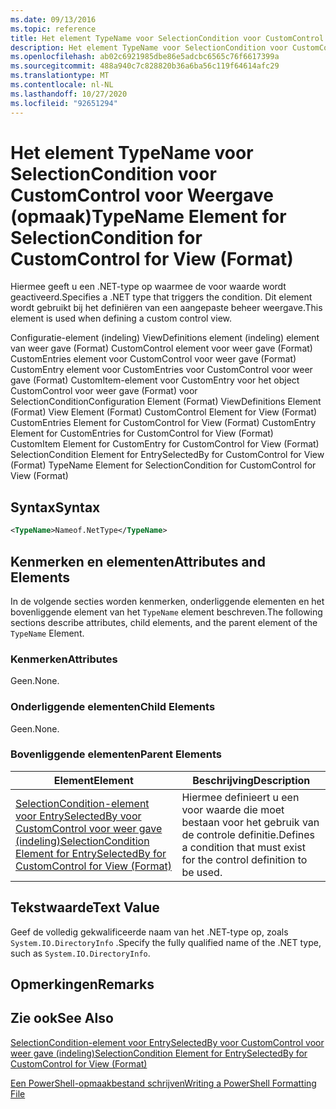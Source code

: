```yaml
---
ms.date: 09/13/2016
ms.topic: reference
title: Het element TypeName voor SelectionCondition voor CustomControl voor Weergave (opmaak)
description: Het element TypeName voor SelectionCondition voor CustomControl voor Weergave (opmaak)
ms.openlocfilehash: ab02c6921985dbe86e5adcbc6565c76f6617399a
ms.sourcegitcommit: 488a940c7c828820b36a6ba56c119f64614afc29
ms.translationtype: MT
ms.contentlocale: nl-NL
ms.lasthandoff: 10/27/2020
ms.locfileid: "92651294"
---
```

# <a name="typename-element-for-selectioncondition-for-customcontrol-for-view--format"></a><span data-ttu-id="d038e-103">Het element TypeName voor SelectionCondition voor CustomControl voor Weergave (opmaak)</span><span class="sxs-lookup"><span data-stu-id="d038e-103">TypeName Element for SelectionCondition for CustomControl for View  (Format)</span></span>

<span data-ttu-id="d038e-104">Hiermee geeft u een .NET-type op waarmee de voor waarde wordt geactiveerd.</span><span class="sxs-lookup"><span data-stu-id="d038e-104">Specifies a .NET type that triggers the condition.</span></span> <span data-ttu-id="d038e-105">Dit element wordt gebruikt bij het definiëren van een aangepaste beheer weergave.</span><span class="sxs-lookup"><span data-stu-id="d038e-105">This element is used when defining a custom control view.</span></span>

<span data-ttu-id="d038e-106">Configuratie-element (indeling) ViewDefinitions element (indeling) element van weer gave (Format) CustomControl element voor weer gave (Format) CustomEntries element voor CustomControl voor weer gave (Format) CustomEntry element voor CustomEntries voor CustomControl voor weer gave (Format) CustomItem-element voor CustomEntry voor het object CustomControl voor weer gave (Format) voor SelectionCondition</span><span class="sxs-lookup"><span data-stu-id="d038e-106">Configuration Element (Format) ViewDefinitions Element (Format) View Element (Format) CustomControl Element for View (Format) CustomEntries Element for CustomControl for View (Format) CustomEntry Element for CustomEntries for CustomControl for View (Format) CustomItem Element for CustomEntry for CustomControl for View (Format) SelectionCondition Element for EntrySelectedBy for CustomControl for View (Format) TypeName Element for SelectionCondition for CustomControl for View  (Format)</span></span>

## <a name="syntax"></a><span data-ttu-id="d038e-107">Syntax</span><span class="sxs-lookup"><span data-stu-id="d038e-107">Syntax</span></span>

```xml
<TypeName>Nameof.NetType</TypeName>

```

## <a name="attributes-and-elements"></a><span data-ttu-id="d038e-108">Kenmerken en elementen</span><span class="sxs-lookup"><span data-stu-id="d038e-108">Attributes and Elements</span></span>

<span data-ttu-id="d038e-109">In de volgende secties worden kenmerken, onderliggende elementen en het bovenliggende element van het `TypeName` element beschreven.</span><span class="sxs-lookup"><span data-stu-id="d038e-109">The following sections describe attributes, child elements, and the parent element of the `TypeName` Element.</span></span>

### <a name="attributes"></a><span data-ttu-id="d038e-110">Kenmerken</span><span class="sxs-lookup"><span data-stu-id="d038e-110">Attributes</span></span>

<span data-ttu-id="d038e-111">Geen.</span><span class="sxs-lookup"><span data-stu-id="d038e-111">None.</span></span>

### <a name="child-elements"></a><span data-ttu-id="d038e-112">Onderliggende elementen</span><span class="sxs-lookup"><span data-stu-id="d038e-112">Child Elements</span></span>

<span data-ttu-id="d038e-113">Geen.</span><span class="sxs-lookup"><span data-stu-id="d038e-113">None.</span></span>

### <a name="parent-elements"></a><span data-ttu-id="d038e-114">Bovenliggende elementen</span><span class="sxs-lookup"><span data-stu-id="d038e-114">Parent Elements</span></span>

|<span data-ttu-id="d038e-115">Element</span><span class="sxs-lookup"><span data-stu-id="d038e-115">Element</span></span>|<span data-ttu-id="d038e-116">Beschrijving</span><span class="sxs-lookup"><span data-stu-id="d038e-116">Description</span></span>|
|-------------|-----------------|
|[<span data-ttu-id="d038e-117">SelectionCondition-element voor EntrySelectedBy voor CustomControl voor weer gave (indeling)</span><span class="sxs-lookup"><span data-stu-id="d038e-117">SelectionCondition Element for EntrySelectedBy for CustomControl for View (Format)</span></span>](./selectioncondition-element-for-entryselectedby-for-customcontrol-format.md)|<span data-ttu-id="d038e-118">Hiermee definieert u een voor waarde die moet bestaan voor het gebruik van de controle definitie.</span><span class="sxs-lookup"><span data-stu-id="d038e-118">Defines a condition that must exist for the control definition to be used.</span></span>|

## <a name="text-value"></a><span data-ttu-id="d038e-119">Tekstwaarde</span><span class="sxs-lookup"><span data-stu-id="d038e-119">Text Value</span></span>

<span data-ttu-id="d038e-120">Geef de volledig gekwalificeerde naam van het .NET-type op, zoals `System.IO.DirectoryInfo` .</span><span class="sxs-lookup"><span data-stu-id="d038e-120">Specify the fully qualified name of the .NET type, such as `System.IO.DirectoryInfo`.</span></span>

## <a name="remarks"></a><span data-ttu-id="d038e-121">Opmerkingen</span><span class="sxs-lookup"><span data-stu-id="d038e-121">Remarks</span></span>

## <a name="see-also"></a><span data-ttu-id="d038e-122">Zie ook</span><span class="sxs-lookup"><span data-stu-id="d038e-122">See Also</span></span>

[<span data-ttu-id="d038e-123">SelectionCondition-element voor EntrySelectedBy voor CustomControl voor weer gave (indeling)</span><span class="sxs-lookup"><span data-stu-id="d038e-123">SelectionCondition Element for EntrySelectedBy for CustomControl for View (Format)</span></span>](./selectioncondition-element-for-entryselectedby-for-customcontrol-format.md)

[<span data-ttu-id="d038e-124">Een PowerShell-opmaakbestand schrijven</span><span class="sxs-lookup"><span data-stu-id="d038e-124">Writing a PowerShell Formatting File</span></span>](./writing-a-powershell-formatting-file.md)
